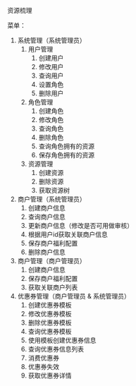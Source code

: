 资源梳理



菜单：

1. 系统管理（系统管理员）
   1. 用户管理
      1. 创建用户
      2. 修改用户
      3. 查询用户
      4. 设置角色
      5. 删除用户
   2. 角色管理
      1. 创建角色
      2. 修改角色
      3. 查询角色
      4. 删除角色
      5. 查询角色拥有的资源
      6. 保存角色拥有的资源
   3. 资源管理
      1. 创建资源
      2. 删除资源
      3. 获取资源树
2. 商户管理（系统管理员）
   1. 创建商户信息
   2. 查询商户信息
   3. 更新商户信息（修改是否可用做审核）
   4. 根据用户id获取关联商户信息
   5. 保存商户福利配置
   6. 删除商户信息
3. 商户管理（商户管理员）
   1. 创建商户信息
   2. 保存商户福利配置
   3. 获取关联商户列表
4. 优惠券管理（商户管理员 & 系统管理员）
   1. 创建优惠券模板
   2. 修改优惠券模板
   3. 删除优惠券模板
   4. 查询优惠券模板
   5. 使用模板创建优惠券信息
   6. 查询优惠券信息列表
   7. 消费优惠券
   8. 优惠券失效
   9. 获取优惠券详情

​	

